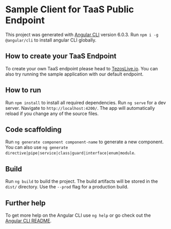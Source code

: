 # Sample Client for TaaS Public Endpoint

This project was generated with [Angular CLI](https://github.com/angular/angular-cli) version 6.0.3. Run `npm i -g @angular/cli` to install angular CLI globally.

## How to create your TaaS Endpoint

To create your own TaaS endpoint please head to [TezosLive.io](https://www.tezoslive.io). You can also try running the sample application with our default endpoint.

## How to run

Run `npm install` to install all required dependencies. Run `ng serve` for a dev server. Navigate to `http://localhost:4200/`. The app will automatically reload if you change any of the source files.

## Code scaffolding

Run `ng generate component component-name` to generate a new component. You can also use `ng generate directive|pipe|service|class|guard|interface|enum|module`.

## Build

Run `ng build` to build the project. The build artifacts will be stored in the `dist/` directory. Use the `--prod` flag for a production build.

## Further help

To get more help on the Angular CLI use `ng help` or go check out the [Angular CLI README](https://github.com/angular/angular-cli/blob/master/README.md).

